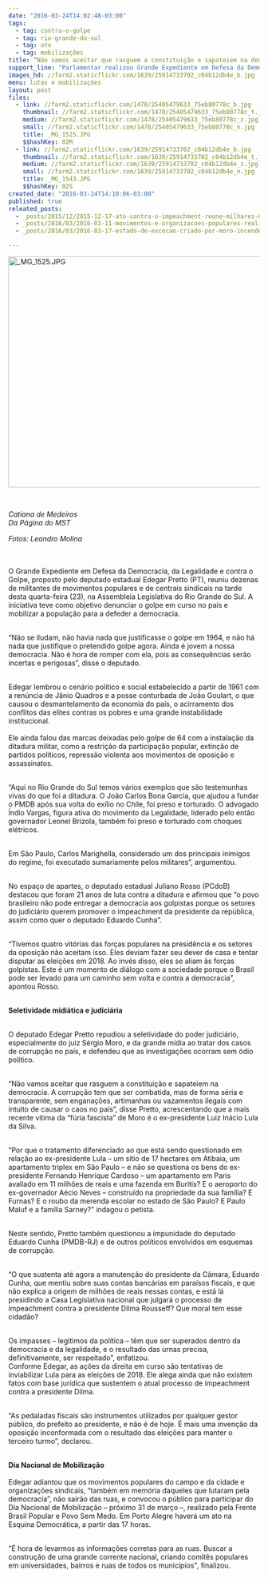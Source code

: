 ```yaml
---
date: "2016-03-24T14:02:48-03:00"
tags:
  - tag: contra-o-golpe
  - tag: rio-grande-do-sul
  - tag: ato
  - tag: mobilizações
title: “Não vamos aceitar que rasguem a constituição e sapateiem na democracia”
support_line: "Parlamentar realizou Grande Expediente em Defesa da Democracia e da Legalidade, contra o Golpe, na Assembleia Legislativa do RS."
images_hd: //farm2.staticflickr.com/1639/25914733702_c04b12db4e_b.jpg
menu: lutas e mobilizações
layout: post
files:
  - link: //farm2.staticflickr.com/1478/25405479633_75eb80778c_b.jpg
    thumbnail: //farm2.staticflickr.com/1478/25405479633_75eb80778c_t.jpg
    medium: //farm2.staticflickr.com/1478/25405479633_75eb80778c_z.jpg
    small: //farm2.staticflickr.com/1478/25405479633_75eb80778c_n.jpg
    title: _MG_1525.JPG
    $$hashKey: 02M
  - link: //farm2.staticflickr.com/1639/25914733702_c04b12db4e_b.jpg
    thumbnail: //farm2.staticflickr.com/1639/25914733702_c04b12db4e_t.jpg
    medium: //farm2.staticflickr.com/1639/25914733702_c04b12db4e_z.jpg
    small: //farm2.staticflickr.com/1639/25914733702_c04b12db4e_n.jpg
    title: _MG_1543.JPG
    $$hashKey: 02S
created_date: "2016-03-24T14:10:06-03:00"
published: true
releated_posts:
  - _posts/2015/12/2015-12-17-ato-contra-o-impeachment-reune-milhares-na-paulista.md
  - _posts/2016/03/2016-03-11-movimentos-e-organizacoes-populares-realizam-protestos-em-toda-bahia.md
  - _posts/2016/03/2016-03-17-estado-de-excecao-criado-por-moro-incendeia-debate-sobre-democracia-no-tuca.md

---
```

<p><img alt="_MG_1525.JPG" height="463" src="//farm2.staticflickr.com/1478/25405479633_75eb80778c_b.jpg" width="700" /></p>

<p>&nbsp;</p>

<p><em>Catiana de Medeiros<br />
Da P&aacute;gina do MST</em></p>

<p><em style="line-height: 20.8px;">Fotos: Leandro Molina</em></p>

<p>&nbsp;</p>

<p>O Grande Expediente em Defesa da Democracia, da Legalidade e contra o Golpe, proposto pelo deputado estadual Edegar Pretto (PT), reuniu dezenas de militantes de movimentos populares e de centrais sindicais na tarde desta quarta-feira (23), na Assembleia Legislativa do Rio Grande do Sul. A iniciativa teve como objetivo denunciar o golpe em curso no pa&iacute;s e mobilizar a popula&ccedil;&atilde;o para a defeder a democracia.</p>

<p><br />
&ldquo;N&atilde;o se iludam, n&atilde;o havia nada que justificasse o golpe em 1964, e n&atilde;o h&aacute; nada que justifique o pretendido golpe agora. Ainda &eacute; jovem a nossa democracia. N&atilde;o &eacute; hora de romper com ela, pois as consequ&ecirc;ncias ser&atilde;o incertas e perigosas&rdquo;, disse o deputado.</p>

<p><br />
Edegar lembrou o cen&aacute;rio pol&iacute;tico e social estabelecido a partir de 1961 com a ren&uacute;ncia de J&acirc;nio Quadros e a posse conturbada de Jo&atilde;o Goulart, o que causou o desmantelamento da economia do pa&iacute;s, o acirramento dos conflitos das elites contras os pobres e uma grande instabilidade institucional.<br />
<br />
Ele ainda falou das marcas deixadas pelo golpe de 64 com a instala&ccedil;&atilde;o da ditadura militar, como a restri&ccedil;&atilde;o da participa&ccedil;&atilde;o popular, extin&ccedil;&atilde;o de partidos pol&iacute;ticos, repress&atilde;o violenta aos movimentos de oposi&ccedil;&atilde;o e assassinatos.</p>

<p><br />
&ldquo;Aqui no Rio Grande do Sul temos v&aacute;rios exemplos que s&atilde;o testemunhas vivas do que foi a ditadura. O Jo&atilde;o Carlos Bona Garcia, que ajudou a fundar o PMDB ap&oacute;s sua volta do ex&iacute;lio no Chile, foi preso e torturado. O advogado &Iacute;ndio Vargas, figura ativa do movimento da Legalidade, liderado pelo ent&atilde;o governador Leonel Brizola, tamb&eacute;m foi preso e torturado com choques el&eacute;tricos.</p>

<p><br />
Em S&atilde;o Paulo, Carlos Marighella, considerado um dos principais inimigos do regime, foi executado sumariamente pelos militares&rdquo;, argumentou.</p>

<p><br />
No espa&ccedil;o de apartes, o deputado estadual Juliano Rosso (PCdoB) destacou que foram 21 anos de luta contra a ditadura e afirmou que &ldquo;o povo brasileiro n&atilde;o pode entregar a democracia aos golpistas porque os setores do judici&aacute;rio querem promover o impeachment da presidente da rep&uacute;blica, assim como quer o deputado Eduardo Cunha&rdquo;.</p>

<p><br />
&ldquo;Tivemos quatro vit&oacute;rias das for&ccedil;as populares na presid&ecirc;ncia e os setores da oposi&ccedil;&atilde;o n&atilde;o aceitam isso. Eles deviam fazer seu dever de casa e tentar disputar as elei&ccedil;&otilde;es em 2018. Ao inv&eacute;s disso, eles se aliam &agrave;s for&ccedil;as golpistas. Este &eacute; um momento de di&aacute;logo com a sociedade porque o Brasil pode ser levado para um caminho sem volta e contra a democracia&rdquo;, apontou Rosso.</p>

<p><br />
<strong>Seletividade midi&aacute;tica e judici&aacute;ria</strong></p>

<p><br />
O deputado Edegar Pretto repudiou a seletividade do poder judici&aacute;rio, especialmente do juiz S&eacute;rgio Moro, e da grande m&iacute;dia ao tratar dos casos de corrup&ccedil;&atilde;o no pa&iacute;s, e defendeu que as investiga&ccedil;&otilde;es ocorram sem &oacute;dio pol&iacute;tico.</p>

<p><br />
&ldquo;N&atilde;o vamos aceitar que rasguem a constitui&ccedil;&atilde;o e sapateiem na democracia. A corrup&ccedil;&atilde;o tem que ser combatida, mas de forma s&eacute;ria e transparente, sem engana&ccedil;&otilde;es, artimanhas ou vazamentos ilegais com intuito de causar o caos no pa&iacute;s&rdquo;, disse Pretto, acrescentando que a mais recente v&iacute;tima da &ldquo;f&uacute;ria fascista&rdquo; de Moro &eacute; o ex-presidente Luiz In&aacute;cio Lula da Silva.</p>

<p><br />
&ldquo;Por que o tratamento diferenciado ao que est&aacute; sendo questionado em rela&ccedil;&atilde;o ao ex-presidente Lula &ndash; um s&iacute;tio de 17 hectares em Atibaia, um apartamento triplex em S&atilde;o Paulo &ndash; e n&atilde;o se questiona os bens do ex-presidente Fernando Henrique Cardoso &ndash; um apartamento em Paris avaliado em 11 milh&otilde;es de reais e uma fazenda em Buritis? E o aeroporto do ex-governador A&eacute;cio Neves &ndash; constru&iacute;do na propriedade da sua fam&iacute;lia? E Furnas? E o roubo da merenda escolar no estado de S&atilde;o Paulo? E Paulo Maluf e a fam&iacute;lia Sarney?&rdquo; indagou o petista.</p>

<p><br />
Neste sentido, Pretto tamb&eacute;m questionou a impunidade do deputado Eduardo Cunha (PMDB-RJ) e de outros pol&iacute;ticos envolvidos em esquemas de corrup&ccedil;&atilde;o.</p>

<p><br />
&ldquo;O que sustenta at&eacute; agora a manuten&ccedil;&atilde;o do presidente da C&acirc;mara, Eduardo Cunha, que mentiu sobre suas contas banc&aacute;rias em para&iacute;sos fiscais, e que n&atilde;o explica a origem de milh&otilde;es de reais nessas contas, e est&aacute; l&aacute; presidindo a Casa Legislativa nacional que julgar&aacute; o processo de impeachment contra a presidente Dilma Rousseff? Que moral tem esse cidad&atilde;o?</p>

<p><br />
Os impasses &ndash; leg&iacute;timos da pol&iacute;tica &ndash; t&ecirc;m que ser superados dentro da democracia e da legalidade, e o resultado das urnas precisa, definitivamente, ser respeitado&rdquo;, enfatizou.<br />
Conforme Edegar, as a&ccedil;&otilde;es da direita em curso s&atilde;o tentativas de inviabilizar Lula para as elei&ccedil;&otilde;es de 2018. Ele alega ainda que n&atilde;o existem fatos com base jur&iacute;dica que sustentem o atual processo de impeachment contra a presidente Dilma.</p>

<p><br />
&ldquo;As pedaladas fiscais s&atilde;o instrumentos utilizados por qualquer gestor p&uacute;blico, do prefeito ao presidente, e n&atilde;o &eacute; de hoje. &Eacute; mais uma inven&ccedil;&atilde;o da oposi&ccedil;&atilde;o inconformada com o resultado das elei&ccedil;&otilde;es para manter o terceiro turmo&rdquo;, declarou.</p>

<p><br />
<strong>Dia Nacional de Mobiliza&ccedil;&atilde;o</strong><br />
<br />
Edegar adiantou que os movimentos populares do campo e da cidade e organiza&ccedil;&otilde;es sindicais, &ldquo;tamb&eacute;m em mem&oacute;ria daqueles que lutaram pela democracia&rdquo;, n&atilde;o sair&atilde;o das ruas, e convocou o p&uacute;blico para participar do Dia Nacional de Mobiliza&ccedil;&atilde;o &ndash; pr&oacute;ximo 31 de mar&ccedil;o &ndash;, realizado pela Frente Brasil Popular e Povo Sem Medo. Em Porto Alegre haver&aacute; um ato na Esquina Democr&aacute;tica, a partir das 17 horas.</p>

<p><br />
&ldquo;&Eacute; hora de levarmos as informa&ccedil;&otilde;es corretas para as ruas. Buscar a constru&ccedil;&atilde;o de uma grande corrente nacional, criando comit&ecirc;s populares em universidades, bairros e ruas de todos os munic&iacute;pios&quot;, finalizou.</p>
